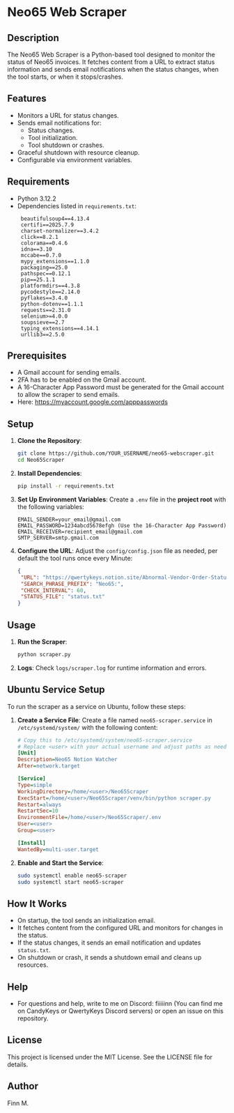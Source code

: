 # Neo65 Web Scraper

## Description
The Neo65 Web Scraper is a Python-based tool designed to monitor the status of Neo65 invoices. It fetches content from a URL to extract status information and sends email notifications when the status changes, when the tool starts, or when it stops/crashes.

## Features
- Monitors a URL for status changes.
- Sends email notifications for:
  - Status changes.
  - Tool initialization.
  - Tool shutdown or crashes.
- Graceful shutdown with resource cleanup.
- Configurable via environment variables.

## Requirements
- Python 3.12.2
- Dependencies listed in `requirements.txt`:
  ```
   beautifulsoup4==4.13.4
   certifi==2025.7.9
   charset-normalizer==3.4.2
   click==8.2.1
   colorama==0.4.6
   idna==3.10
   mccabe==0.7.0
   mypy_extensions==1.1.0
   packaging==25.0
   pathspec==0.12.1
   pip==25.1.1
   platformdirs==4.3.8
   pycodestyle==2.14.0
   pyflakes==3.4.0
   python-dotenv==1.1.1
   requests==2.31.0
   selenium>=4.0.0
   soupsieve==2.7
   typing_extensions==4.14.1
   urllib3==2.5.0
  ```

## Prerequisites
- A Gmail account for sending emails.
- 2FA has to be enabled on the Gmail account.
- A 16-Character App Password must be generated for the Gmail account to allow the scraper to send emails.
- Here: https://myaccount.google.com/apppasswords

## Setup

1. **Clone the Repository**:
   ```bash
   git clone https://github.com/YOUR_USERNAME/neo65-webscraper.git
   cd Neo65Scraper
   ```

2. **Install Dependencies**:
   ```bash
   pip install -r requirements.txt
   ```

3. **Set Up Environment Variables**:
   Create a `.env` file in the **project root** with the following variables:
   ```properties
   EMAIL_SENDER=your_email@gmail.com
   EMAIL_PASSWORD=1234abcd5678efgh (Use the 16-Character App Password)
   EMAIL_RECEIVER=recipient_email@gmail.com
   SMTP_SERVER=smtp.gmail.com
   ```

4. **Configure the URL**:
   Adjust the `config/config.json` file as needed, per default the tool runs once every Minute:
   ```json
   {
    "URL": "https://qwertykeys.notion.site/Abnormal-Vendor-Order-Status-e8d312367c84464fa191a34ec6e2a05b",
    "SEARCH_PHRASE_PREFIX": "Neo65:",
    "CHECK_INTERVAL": 60,
    "STATUS_FILE": "status.txt"
   }
   ```

## Usage

1. **Run the Scraper**:
   ```bash
   python scraper.py
   ```

2. **Logs**:
   Check `logs/scraper.log` for runtime information and errors.

## Ubuntu Service Setup
To run the scraper as a service on Ubuntu, follow these steps:
1. **Create a Service File**:
   Create a file named `neo65-scraper.service` in `/etc/systemd/system/` with the following content:
   ```ini
   # Copy this to /etc/systemd/system/neo65-scraper.service
   # Replace <user> with your actual username and adjust paths as needed
   [Unit]
   Description=Neo65 Notion Watcher
   After=network.target

   [Service]
   Type=simple
   WorkingDirectory=/home/<user>/Neo65Scraper
   ExecStart=/home/<user>/Neo65Scraper/venv/bin/python scraper.py
   Restart=always
   RestartSec=10
   EnvironmentFile=/home/<user>/Neo65Scraper/.env
   User=<user>
   Group=<user>

   [Install]
   WantedBy=multi-user.target
   ```
2. **Enable and Start the Service**:
   ```bash
   sudo systemctl enable neo65-scraper
   sudo systemctl start neo65-scraper
   ```

## How It Works
- On startup, the tool sends an initialization email.
- It fetches content from the configured URL and monitors for changes in the status.
- If the status changes, it sends an email notification and updates `status.txt`.
- On shutdown or crash, it sends a shutdown email and cleans up resources.

## Help
- For questions and help, write to me on Discord: fiiiiinn (You can find me on CandyKeys or QwertyKeys Discord servers) or open an issue on this repository.

## License
This project is licensed under the MIT License. See the LICENSE file for details.

## Author
Finn M.
